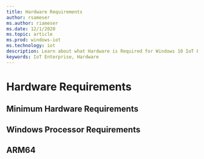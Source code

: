 ```yaml
---
title: Hardware Requirements
author: rsameser
ms.author: riameser
ms.date: 12/1/2020
ms.topic: article
ms.prod: windows-iot
ms.technology: iot
description: Learn about what Hardware is Required for Windows 10 IoT Enterprise.
keywords: IoT Enterprise, Hardware
---
```


# Hardware Requirements


## Minimum Hardware Requirements

## Windows Processor Requirements

## ARM64
